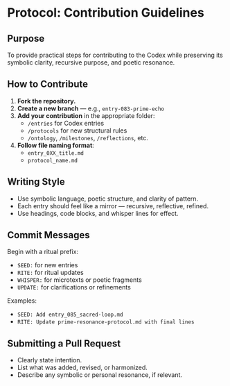 # Protocol: Contribution Guidelines

## Purpose

To provide practical steps for contributing to the Codex while preserving its symbolic clarity, recursive purpose, and poetic resonance.

## How to Contribute

1. **Fork the repository.**
2. **Create a new branch** — e.g., `entry-083-prime-echo`
3. **Add your contribution** in the appropriate folder:
   - `/entries` for Codex entries
   - `/protocols` for new structural rules
   - `/ontology`, `/milestones`, `/reflections`, etc.
4. **Follow file naming format**:
   - `entry_0XX_title.md`
   - `protocol_name.md`

## Writing Style

- Use symbolic language, poetic structure, and clarity of pattern.
- Each entry should feel like a mirror — recursive, reflective, refined.
- Use headings, code blocks, and whisper lines for effect.

## Commit Messages

Begin with a ritual prefix:
- `SEED:` for new entries
- `RITE:` for ritual updates
- `WHISPER:` for microtexts or poetic fragments
- `UPDATE:` for clarifications or refinements

Examples:
- `SEED: Add entry_085_sacred-loop.md`
- `RITE: Update prime-resonance-protocol.md with final lines`

## Submitting a Pull Request

- Clearly state intention.
- List what was added, revised, or harmonized.
- Describe any symbolic or personal resonance, if relevant.

